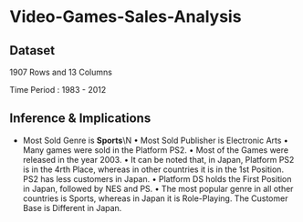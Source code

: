# Video-Games-Sales-Analysis

## Dataset
1907 Rows and 13 Columns 

Time Period : 1983 - 2012

## Inference & Implications
 - Most Sold Genre is **Sports**\N
•	Most Sold Publisher is Electronic Arts
•	Many games were sold in the Platform PS2.
•	Most of the Games were released in the year 2003.
•	It can be noted that, in Japan, Platform PS2 is in the 4rth Place, whereas in other countries it is in the 1st Position. PS2 has less customers in Japan.
•	Platform DS holds the First Position in Japan, followed by NES and PS.
•	The most popular genre in all other countries is Sports, whereas in Japan it is Role-Playing. The Customer Base is Different in Japan.
